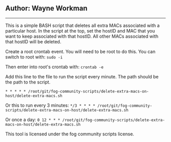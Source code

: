 ## Author: Wayne Workman

---

This is a simple BASH script that deletes all extra MACs associated with a particular host.
In the script at the top, set the hostID and MAC that you want to keep associated with that hostID. 
All other MACs associated with that hostID will be deleted.

Create a root crontab event. You will need to be root to do this.
You can switch to root with:
`sudo -i`

Then enter into root's crontab with:
`crontab -e`


Add this line to the file to run the script every minute. The path should be the path to the script.

`* * * * * /root/git/fog-community-scripts/delete-extra-macs-on-host/delete-extra-macs.sh`

Or this to run every 3 minutes:
`*/3 * * * * /root/git/fog-community-scripts/delete-extra-macs-on-host/delete-extra-macs.sh`

Or once a day:
`0 12 * * * /root/git/fog-community-scripts/delete-extra-macs-on-host/delete-extra-macs.sh`

This tool is licensed under the fog community scripts license.

